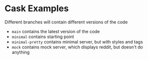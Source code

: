 # Cask Examples
Different branches will contain different versions of the code

* `main` contains the latest version of the code
* `minimal` contains starting point
* `minimal-pretty` contains minimal server, but with styles and tags
* `mock` contains mock server, which displays reddit, but doesn't do anything